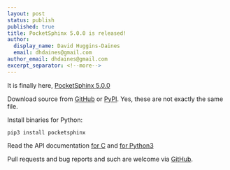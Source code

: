 ```yaml
---
layout: post
status: publish
published: true
title: PocketSphinx 5.0.0 is released!
author:
  display_name: David Huggins-Daines
  email: dhdaines@gmail.com
author_email: dhdaines@gmail.com
excerpt_separator: <!--more-->
---
```


It is finally here, [PocketSphinx
5.0.0](https://github.com/cmusphinx/pocketsphinx/releases/tag/v5.0.0)


Download source from
[GitHub](https://github.com/cmusphinx/pocketsphinx/archive/refs/tags/v5.0.0.tar.gz)
or
[PyPI](https://files.pythonhosted.org/packages/96/b8/90c83b446e20b6d1449676a833c4b1be96a0839e25ee561417baaaa55755/pocketsphinx-5.0.0.tar.gz).
Yes, these are not exactly the same file.

Install binaries for Python:

    pip3 install pocketsphinx

Read the API documentation [for C](https://cmusphinx.github.io/doc/pocketsphinx/)
and [for Python3](https://pocketsphinx.readthedocs.io/en/latest/)

Pull requests and bug reports and such are welcome via
[GitHub](https://github.com/cmusphinx/pocketsphinx).
